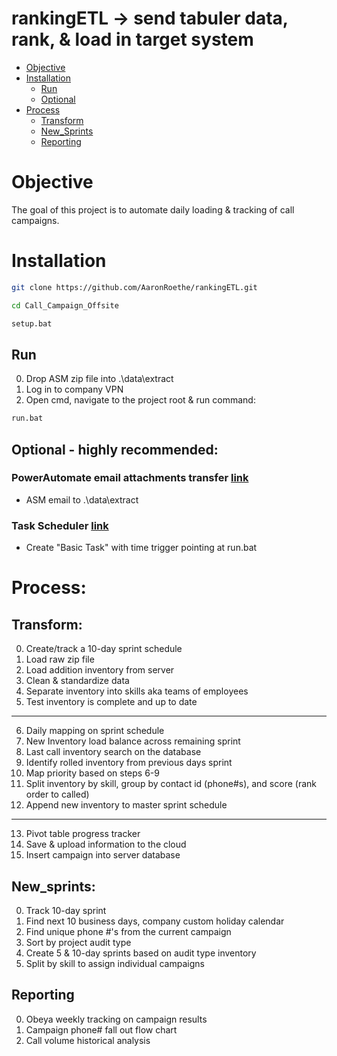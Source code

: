 # rankingETL -> send tabuler data, rank, & load in target system 
<!--ts-->
   * [Objective](#Objective)
   * [Installation](#Installation)
     * [Run](#Run)
     * [Optional](#Optional)
   * [Process](#Process)
     * [Transform](#Transform)
     * [New_Sprints](#New_Sprints)
     * [Reporting](#Reporting)
<!--te-->

# Objective
The goal of this project is to automate daily loading & tracking of call campaigns. 

# Installation

```bash
git clone https://github.com/AaronRoethe/rankingETL.git
```
```bash
cd Call_Campaign_Offsite
```
```bash
setup.bat
```

## Run
0. Drop ASM zip file into .\data\extract
1. Log in to company VPN
2. Open cmd, navigate to the project root & run command:
```cmd
run.bat
```
## Optional - highly recommended:
### PowerAutomate email attachments transfer [link](https://us.flow.microsoft.com/en-us/)
- ASM email to .\data\extract

### Task Scheduler [link](https://www.windowscentral.com/how-create-automated-task-using-task-scheduler-windows-10)
- Create "Basic Task" with time trigger pointing at run.bat

# Process:
## Transform:
00. Create/track a 10-day sprint schedule
01. Load raw zip file
02. Load addition inventory from server
03. Clean & standardize data
04. Separate inventory into skills aka teams of employees
05. Test inventory is complete and up to date
------
06. Daily mapping on sprint schedule
07. New Inventory load balance across remaining sprint
08. Last call inventory search on the database
09. Identify rolled inventory from previous days sprint
10. Map priority based on steps 6-9
11. Split inventory by skill, group by contact id (phone#s), and score (rank order to called)
12. Append new inventory to master sprint schedule
------
13. Pivot table progress tracker 
14. Save & upload information to the cloud
15. Insert campaign into server database

## New_sprints:
0. Track 10-day sprint
1. Find next 10 business days, company custom holiday calendar
2. Find unique phone #'s from the current campaign 
3. Sort by project audit type
4. Create 5 & 10-day sprints based on audit type inventory
5. Split by skill to assign individual campaigns

## Reporting
0. Obeya weekly tracking on campaign results
1. Campaign phone# fall out flow chart
2. Call volume historical analysis